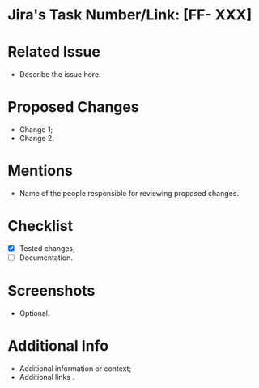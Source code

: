 # Jira's Task Number/Link: [FF- XXX]

# Related Issue
- Describe the issue here.

# Proposed Changes
- Change 1;
- Change 2.

# Mentions
- Name of the people responsible for reviewing proposed changes.

# Checklist
- [X] Tested changes;
- [ ] Documentation.

# Screenshots
- Optional.

# Additional Info
- Additional information or context;
- Additional links .

